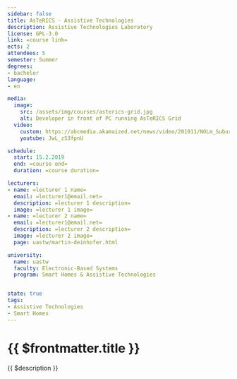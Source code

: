 ```yaml
---
sidebar: false
title: AsTeRICS - Assistive Technologies
description: Assistive Technologies Laboratory
license: GPL-3.0
link: =course link=
ects: 2
attendees: 5
semester: Summer
degrees:
- bachelor
language: 
- en

media:
  image:
    src: /assets/img/courses/asterics-grid.jpg
    alt: Developer in front of PC running AsTeRICS Grid
  video:
    custom: https://abcmedia.akamaized.net/news/video/201911/NOLm_SuburbApartments_1711_1000k.mp4
    youtube: JwL_zS3fpnU

schedule:
  start: 15.2.2019
  end: =course end=
  duration: =course duration=

lecturers:
- name: =lecturer 1 name=
  email: =lecturer1@email.net=
  description: =lecturer 1 description=
  image: =lecturer 1 image=
- name: =lecturer 2 name=
  email: =lecturer1@email.net=
  description: =lecturer 2 description=
  image: =lecturer 2 image=
  page: uastw/martin-deinhofer.html

university:
  name: uastw
  faculty: Electronic-Based Systems
  program: Smart Homes & Assistive Technologies


state: true
tags:
- Assistive Technologies
- Smart Homes
---
```


# {{ $frontmatter.title }}

{{ $description }}

